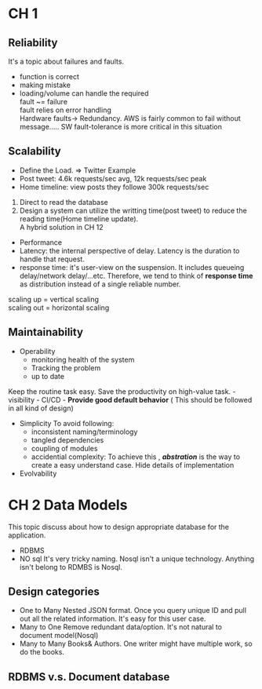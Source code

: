 
# CH 1  

## Reliability  

It's a topic about failures and faults.  
- function is correct  
- making mistake  
- loading/volume can handle the required  
fault ~= failure  
fault relies on error handling  
Hardware faults-> Redundancy. AWS is fairly common to fail without message..... SW fault-tolerance is more critical in this situation  

## Scalability  
- Define the Load. => Twitter Example  
- Post tweet: 4.6k requests/sec avg, 12k requests/sec peak  
- Home timeline: view posts they followe 300k requests/sec  
1) Direct to read the database  
2) Design a system can utilize the writting time(post tweet) to reduce the reading time(Home timeline update).  
A hybrid solution in CH 12  
- Performance  
- Latency: the internal perspective of delay. Latency is the duration to handle that request.  
- response time: it's user-view on the suspension. It includes queueing delay/network delay/...etc. Therefore, we tend to think of **response time** as distribution instead of a single reliable number.  
  

scaling up = vertical scaling  
scaling out = horizontal scaling  
  

## Maintainability  

- Operability
	- monitoring health of the system
	- Tracking the problem
	- up to date

Keep the routine task easy. Save the productivity on high-value task. 
	- visibility
	- CI/CD
	- **Provide good default behavior** ( This should be followed in all kind of design)
- Simplicity
	To avoid following:
	- inconsistent naming/terminology
	- tangled dependencies
	- coupling of modules
	- accidential complexity: To achieve this , ***abstration*** is the way to create a easy understand case. Hide details of implementation
- Evolvability
# CH 2 Data Models
This topic discuss about how to design appropriate database for the application.

- RDBMS
- NO sql
	It's very tricky naming. Nosql isn't a unique technology. Anything isn't belong to RDMBS is Nosql.
	

## Design categories 
- One to Many
	Nested JSON format. Once you query unique ID and pull out all the related information. It's easy for this user case.
- Many to One
	Remove redundant data/option.  It's not natural to document model(Nosql)
- Many to Many
	Books& Authors. One writer might have multiple work, so do the books. 

## RDBMS v.s. Document database

<!--stackedit_data:
eyJoaXN0b3J5IjpbMTU0MTkzMjAyMiwtMTQxNzUyOTc2MCwyOD
Q4MDU4NzcsLTE2NDgxODQ1MDIsMTgyMTAwMjM3NiwtMTIyNzIy
MDQ0NSwxNDYxMjA4OCwzNjA1OTIxMDYsLTIxMzc2MzIwNzAsMz
QyNzUzNTIzLDMwMzYyMjU3NiwxOTA2ODE1MDI3LC0xNTgwMzQ2
ODA0LDQzMTk5NzUwNywyNDM0MTgyMzMsMzEyODc4NjA4LC0zOD
czNjQ2MTgsMzYxOTIxMDcyLC0zMDI2Mjc0MDEsMTAwNDg3NzAy
MV19
-->